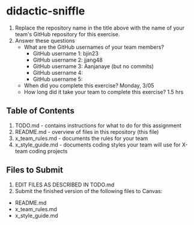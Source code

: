 # didactic-sniffle

1. Replace the repository name in the title above with the name of your team's GitHub repository for this exercise.
2. Answer these questions
   * What are the GitHub usernames of your team members?
       * GitHub username 1: bjin23
       * GitHub username 2: jjang48
       * GitHub username 3: Aanjanaye (but no commits)
       * GitHub username 4:
       * GitHub username 5:
   * When did you complete this exercise? Monday, 3/05 
   * How long did it take your team to complete this exercise? 1.5 hrs

## Table of Contents

1. TODO.md - contains instructions for what to do for this assignment
2. README.md - overview of files in this repository (this file)
3. x_team_rules.md - documents the rules for your team
4. x_style_guide.md - documents coding styles your team will use for X-team coding projects

## Files to Submit

1. EDIT FILES AS DESCRIBED IN TODO.md
2. Submit the finished version of the following files to Canvas:

* README.md
* x_team_rules.md
* x_style_guide.md
